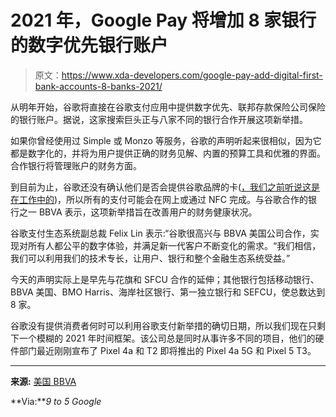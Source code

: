 # 2021 年，Google Pay 将增加 8 家银行的数字优先银行账户

> 原文：<https://www.xda-developers.com/google-pay-add-digital-first-bank-accounts-8-banks-2021/>

从明年开始，谷歌将直接在谷歌支付应用中提供数字优先、联邦存款保险公司保险的银行账户。据说，这家搜索巨头正与八家不同的银行合作开展这项新举措。

如果你曾经使用过 Simple 或 Monzo 等服务，谷歌的声明听起来很相似，因为它都是数字化的，并将为用户提供正确的财务见解、内置的预算工具和优雅的界面。合作银行将管理账户的财务方面。

到目前为止，谷歌还没有确认他们是否会提供谷歌品牌的卡([，我们之前听说这是在工作中的](https://www.xda-developers.com/google-card-leak-googe-pay-credit-card/))，所以所有的支付可能会在网上或通过 NFC 完成。与谷歌合作的银行之一 BBVA 表示，这项新举措旨在改善用户的财务健康状况。

谷歌支付生态系统副总裁 Felix Lin 表示:“谷歌很高兴与 BBVA 美国公司合作，实现对所有人都公平的数字体验，并满足新一代客户不断变化的需求。“我们相信，我们可以利用我们的技术专长，让用户、银行和整个金融生态系统受益。”

今天的声明实际上是早先与花旗和 SFCU 合作的延伸；其他银行包括移动银行、BBVA 美国、BMO Harris、海岸社区银行、第一独立银行和 SEFCU，使总数达到 8 家。

谷歌没有提供消费者何时可以利用谷歌支付新举措的确切日期，所以我们现在只剩下一个模糊的 2021 年时间框架。该公司总是同时从事许多不同的项目，他们的硬件部门最近刚刚宣布了 Pixel 4a 和 T2 即将推出的 Pixel 4a 5G 和 Pixel 5 T3。

* * *

**来源:** [美国 BBVA](https://www.bbva.com/en/bbva-usa-announces-collaboration-with-google-to-offer-digital-bank-accounts/)

**Via:***9 to 5 Google*